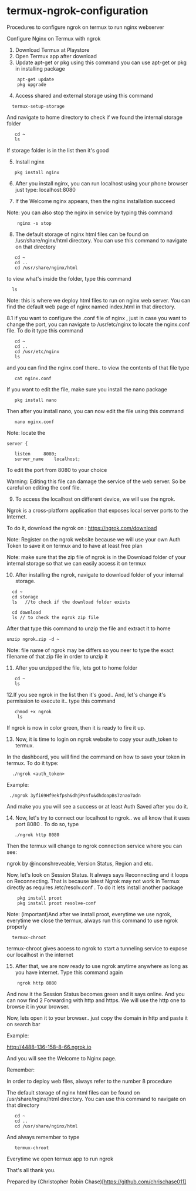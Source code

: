 # termux-ngrok-configuration
Procedures to configure ngrok on termux to run nginx webserver

Configure Nginx on Termux with ngrok

1. Download Termux at Playstore
2. Open Termux app after download
3. Update apt-get or pkg using this command  you can use apt-get or pkg in installing package
  
```console  
    apt-get update
    pkg upgrade
```

4. Access shared and external storage using this command

```console
  termux-setup-storage
```

 And navigate to home directory to check if we found the internal storage folder

```console
   cd ~
   ls
```

If storage folder is in the list then it's good

5. Install nginx 

```console
   pkg install nginx
```

6. After you install nginx, you can run localhost using your phone browser just type: localhost:8080


7. If the Welcome nginx appears, then the nginx installation succeed

Note: you can also stop the nginx in service by typing this command

```console
    nginx -s stop
```

8. The default storage of nginx html files can be found on /usr/share/nginx/html directory. You can use this command to navigate on that directory

```console
   cd ~
   cd ..
   cd /usr/share/nginx/html
```

to view what's inside the folder, type this command

```console
  ls
```

Note: this is where we deploy html files to run on nginx web server. You can find the default web page of nginx named index.html in that directory.

8.1 if you want to configure the .conf file of nginx , just in case you want to change the port, you can navigate to /usr/etc/nginx to locate the nginx.conf file. To do it type this command

```console
   cd ~
   cd ..
   cd /usr/etc/nginx
   ls
```

and you can find the nginx.conf there.. to view the contents of that file type

```console
   cat nginx.conf
```

If you want to edit the file, make sure you install the nano package

```console
   pkg install nano
```

Then after you install nano, you can now edit the file using this command

```console
   nano nginx.conf
```

Note: locate the 

```console
server {
   
   listen     8080;
   server_name    localhost;
```

To edit the port from 8080 to your choice

Warning: Editing this file can damage the service of the web server. So be careful on  editing the conf file.


9. To access the localhost on different device, we will use the ngrok.

Ngrok is a cross-platform application that exposes local server ports to the Internet. 

To do it, download the ngrok on : https://ngrok.com/download

Note: Register on the ngrok website because we will use your own Auth Token to save it on termux and to have at least free plan

Note: make sure that the zip file of ngrok is in the Download folder of your internal storage so that we can easily access it on termux
  

10. After installing the ngrok, navigate to download folder of your internal storage.

```console
  cd ~
  cd storage
  ls   //to check if the download folder exists

  cd download
  ls // to check the ngrok zip file
```

After that type this command to unzip the file and extract it to home 

```console
unzip ngrok.zip -d ~
```

Note: file name of ngrok may be differs so you neer to type the exact filename of that zip file in order to unzip it

11. After you unzipped the file, lets got to home folder

```console
   cd ~ 
   ls
```

12.If you see ngrok in the list then it's good..
And, let's change it's permission to execute it.. type this command 

```console
   chmod +x ngrok
    ls
```

If ngrok is now in color green, then it is ready to fire it up.


13. Now, it is time to login on ngrok website to copy your auth_token to termux.

In the dashboard, you will find the command on how to save your token in termux. To do it type:

```console
  ./ngrok <auth_token>
```

Example: 

```console
 ./ngrok 3yfi69Hf9ekfpsh&dhjPsnfu&dhdoapBs7znao7adn
```

And make you you will see a success or at least Auth Saved after you do it.

14. Now, let's try to connect our localhost to ngrok.. we all know that it uses port  8080 . To do so, type 

```console
   ./ngrok http 8080
```

Then the termux will change to ngrok connection service where you can see: 

ngrok by @inconshreveable, Version Status, Region and etc.

Now, let's look on Session Status. It always  says Reconnecting and it loops on Reconnecting. That is because latest Ngrok may not work in Termux directly as requires /etc/resolv.conf . To do it lets install another package

```console
    pkg install proot
    pkg install proot resolve-conf
```

Note: (important)And after we install proot, everytime we use ngrok, everytime we close the termux, always run this command to use ngrok properly

```console
  termux-chroot
```

termux-chroot gives access to ngrok to start a tunneling service to expose our localhost in the internet


15. After that, we are now ready to use ngrok anytime anywhere as long as you have internet. Type this command again 

```console
    ngrok http 8080
```

And now it the Session Status becomes green and it says online. And you can now find 2 Forwarding with http and https. We will use the http one to browse it in your browser.


 Now, lets open it to your browser.. just copy the domain in http and paste it on search bar

Example:

 http://4488-136-158-8-66.ngrok.io

And you will see the Welcome to Nginx page.

Remember:

 In order to deploy web files, always refer to the number 8 procedure

 The default storage of nginx html files can be found on /usr/share/nginx/html directory. You can use this command to navigate on that directory

```console
   cd ~
   cd ..
   cd /usr/share/nginx/html
```

And always remember to type

```console
   termux-chroot
```
Everytime we open termux app to run ngrok


That's all thank you.


Prepared by (Christopher Robin Chase)[https://github.com/chrischase011]
